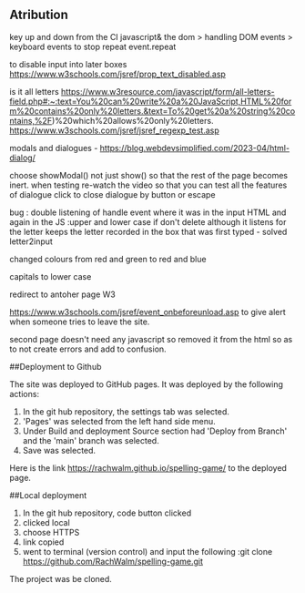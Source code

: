 ## Atribution

key up and down from the CI javascript& the dom > handling DOM events > keyboard events to stop repeat event.repeat

to disable input into later boxes https://www.w3schools.com/jsref/prop_text_disabled.asp

is it all letters https://www.w3resource.com/javascript/form/all-letters-field.php#:~:text=You%20can%20write%20a%20JavaScript,HTML%20form%20contains%20only%20letters.&text=To%20get%20a%20string%20contains,%2F)%20which%20allows%20only%20letters.
https://www.w3schools.com/jsref/jsref_regexp_test.asp

modals and dialogues - https://blog.webdevsimplified.com/2023-04/html-dialog/

choose showModal() not just show() so that the rest of the page becomes inert. when testing re-watch the video so that you can test all the features of dialogue
click to close dialogue by button or escape

bug : double listening of handle event where it was in the input HTML and again in the JS
:upper and lower case
if don't delete although it listens for the letter keeps the letter recorded in the box that was first typed - solved letter2input

changed colours from red and green to red and blue

capitals to lower case

redirect to antoher page W3

https://www.w3schools.com/jsref/event_onbeforeunload.asp to give alert when someone tries to leave the site.

second page doesn't need any javascript so removed it from the html so as to not create errors and add to confusion.

##Deployment to Github

The site was deployed to GitHub pages. It was deployed by the following actions:

1. In the git hub repository, the settings tab was selected.
2. 'Pages' was selected from the left hand side menu.
3. Under Build and deployment Source section had 'Deploy from Branch' and the 'main' branch was selected.
4. Save was selected.

Here is the link https://rachwalm.github.io/spelling-game/ to the deployed page.

##Local deployment

1. In the git hub repository, code button clicked
2. clicked local
3. choose HTTPS
4. link copied
5. went to terminal (version control) and input the following :git clone https://github.com/RachWalm/spelling-game.git

The project was be cloned.
